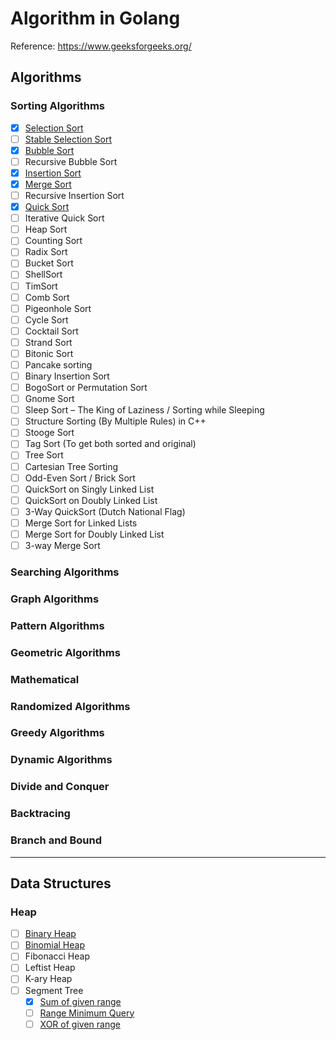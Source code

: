 # Algorithm in Golang

Reference: https://www.geeksforgeeks.org/

## Algorithms
### Sorting Algorithms
- [x] [Selection Sort](https://www.geeksforgeeks.org/selection-sort/)
- [ ] [Stable Selection Sort](https://www.geeksforgeeks.org/stable-selection-sort/)
- [x] [Bubble Sort](https://www.geeksforgeeks.org/bubble-sort/)
- [ ] Recursive Bubble Sort
- [x] [Insertion Sort](https://www.geeksforgeeks.org/insertion-sort/)
- [x] [Merge Sort](https://www.geeksforgeeks.org/merge-sort/)
- [ ] Recursive Insertion Sort
- [x] [Quick Sort](https://www.geeksforgeeks.org/quick-sort/)
- [ ] Iterative Quick Sort
- [ ] Heap Sort
- [ ] Counting Sort
- [ ] Radix Sort
- [ ] Bucket Sort
- [ ] ShellSort
- [ ] TimSort
- [ ] Comb Sort
- [ ] Pigeonhole Sort
- [ ] Cycle Sort
- [ ] Cocktail Sort
- [ ] Strand Sort
- [ ] Bitonic Sort
- [ ] Pancake sorting
- [ ] Binary Insertion Sort
- [ ] BogoSort or Permutation Sort
- [ ] Gnome Sort
- [ ] Sleep Sort – The King of Laziness / Sorting while Sleeping
- [ ] Structure Sorting (By Multiple Rules) in C++
- [ ] Stooge Sort
- [ ] Tag Sort (To get both sorted and original)
- [ ] Tree Sort
- [ ] Cartesian Tree Sorting
- [ ] Odd-Even Sort / Brick Sort
- [ ] QuickSort on Singly Linked List
- [ ] QuickSort on Doubly Linked List
- [ ] 3-Way QuickSort (Dutch National Flag)
- [ ] Merge Sort for Linked Lists
- [ ] Merge Sort for Doubly Linked List
- [ ] 3-way Merge Sort

### Searching Algorithms

### Graph Algorithms

### Pattern Algorithms

### Geometric Algorithms

### Mathematical

### Randomized Algorithms

### Greedy Algorithms

### Dynamic Algorithms

### Divide and Conquer

### Backtracing

### Branch and Bound

---


## Data Structures
### Heap
- [ ] [Binary Heap](http://geeksquiz.com/binary-heap/)
- [ ] [Binomial Heap](https://www.geeksforgeeks.org/binomial-heap-2/)
- [ ] Fibonacci Heap
- [ ] Leftist Heap
- [ ] K-ary Heap
- [ ] Segment Tree
  - [x] [Sum of given range](https://www.geeksforgeeks.org/segment-tree-set-1-sum-of-given-range/)
  - [ ] [Range Minimum Query](https://www.geeksforgeeks.org/segment-tree-set-1-range-minimum-query/)
  - [ ] [XOR of given range](https://www.geeksforgeeks.org/segment-tree-set-3-xor-given-range/)